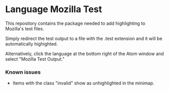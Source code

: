 # Language Mozilla Test

This repository contains the package needed to add highlighting to Mozilla's test files.

Simply redirect the test output to a file with the .test extension and it will be automatically highighted.

Alternatively, click the language at the bottom right of the Atom window and select "Mozilla Test Output."

### Known issues

  - Items with the class "invalid" show as unhighlighted in the minimap.
